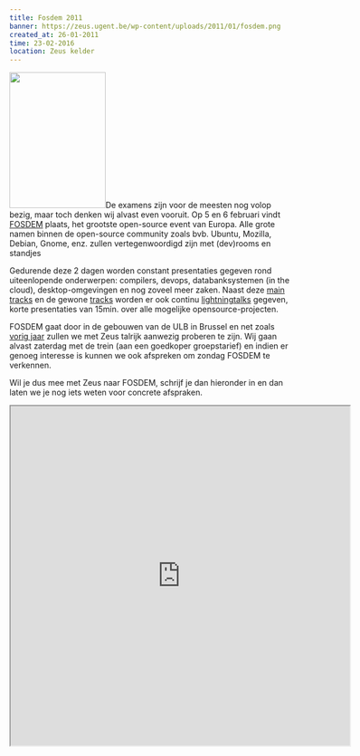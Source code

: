 ```yaml
---
title: Fosdem 2011
banner: https://zeus.ugent.be/wp-content/uploads/2011/01/fosdem.png
created_at: 26-01-2011
time: 23-02-2016
location: Zeus kelder
---
```


<a href="https://fosdem.org"><img src="https://zeus.ugent.be/wp-content/uploads/2011/01/fosdem.png" alt="" title="FOSDEM" width="170" height="240" class="alignright size-full wp-image-662" /></a>De examens zijn voor de meesten nog volop bezig, maar toch denken wij alvast even vooruit. Op 5 en 6 februari vindt <a href="https://fosdem.org/2011/">FOSDEM</a> plaats, het grootste open-source event van Europa. Alle grote namen binnen de open-source community zoals bvb. Ubuntu, Mozilla, Debian, Gnome, enz. zullen vertegenwoordigd zijn met (dev)rooms en standjes

Gedurende deze 2 dagen worden constant presentaties gegeven rond uiteenlopende onderwerpen: compilers, devops, databanksystemen (in the cloud), desktop-omgevingen en nog zoveel meer zaken. Naast deze <a href="https://fosdem.org/2011/schedule/main-tracks">main tracks</a> en de gewone <a href="https://fosdem.org/2011/schedule/tracks">tracks</a> worden er ook continu <a href="https://fosdem.org/2011/schedule/tracks/lightningtalks">lightningtalks</a> gegeven, korte presentaties van 15min. over alle mogelijke opensource-projecten.

FOSDEM gaat door in de gebouwen van de ULB in Brussel en net zoals <a href="https://zeus.ugent.be/2009/12/07/fosdem-2010/">vorig jaar</a> zullen we met Zeus talrijk aanwezig proberen te zijn. Wij gaan alvast zaterdag met de trein (aan een goedkoper groepstarief) en indien er genoeg interesse is kunnen we ook afspreken om zondag FOSDEM te verkennen.

Wil je dus mee met Zeus naar FOSDEM, schrijf je dan hieronder in en dan laten we je nog iets weten voor concrete afspraken.

<!--more-->
<iframe src="https://spreadsheets.google.com/embeddedform?formkey=dHJvbW1PWVJDQTBfWE91bGRjWFhlV2c6MQ" width="600" height="600"></iframe>
